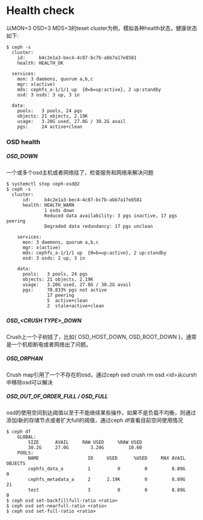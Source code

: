 # Health check

以MON=3 OSD=3 MDS=3的teset cluster为例，模拟各种health状态，健康状态如下:

```
$ ceph -s
  cluster:
    id:     b4c2e1a3-bec4-4c87-bc7b-abb7a17e8581
    health: HEALTH_OK

  services:
    mon: 3 daemons, quorum a,b,c
    mgr: x(active)
    mds: cephfs_a-1/1/1 up  {0=b=up:active}, 2 up:standby
    osd: 3 osds: 3 up, 3 in

  data:
    pools:   3 pools, 24 pgs
    objects: 21 objects, 2.19K
    usage:   3.20G used, 27.0G / 30.2G avail
    pgs:     24 active+clean
```

### OSD health

##### OSD\_DOWN

一个或多个osd主机或者网络挂了，检查服务和网络来解决问题

```
$ systemctl stop ceph-osd@2
$ ceph -s
  cluster:
      id:     b4c2e1a3-bec4-4c87-bc7b-abb7a17e8581
      health: HEALTH_WARN
              1 osds down
              Reduced data availability: 3 pgs inactive, 17 pgs peering
              Degraded data redundancy: 17 pgs unclean

    services:
      mon: 3 daemons, quorum a,b,c
      mgr: x(active)
      mds: cephfs_a-1/1/1 up  {0=b=up:active}, 2 up:standby
      osd: 3 osds: 2 up, 3 in

    data:
      pools:   3 pools, 24 pgs
      objects: 21 objects, 2.19K
      usage:   3.20G used, 27.0G / 30.2G avail
      pgs:     70.833% pgs not active
               17 peering
               5  active+clean
               2  stale+active+clean
```

##### 

##### OSD\_&lt;CRUSH TYPE&gt;\_DOWN

Crush上一个子树挂了，比如{ OSD\_HOST\_DOWN, OSD\_ROOT\_DOWN }，通常是一个机柜断电或者网络出了问题。

##### OSD\_ORPHAN

Crush map引用了一个不存在的osd，通过ceph osd crush rm osd.&lt;id&gt;从cursh中移除osd可以解决

##### OSD\_OUT\_OF\_ORDER\_FULL / OSD\_FULL

osd的使用空间到达阈值以至于不能继续某些操作，如果不是负载不均衡，则通过添加i新的存储节点或者扩大full的阈值，通过ceph df查看目前空间使用情况

```
$ ceph df
    GLOBAL:
        SIZE      AVAIL     RAW USED     %RAW USED 
        30.2G     27.0G        3.20G         10.60 
    POOLS:
        NAME                  ID     USED      %USED     MAX AVAIL     OBJECTS 
        cephfs_data_a         1          0         0         8.89G           0 
        cephfs_metadata_a     2      2.19K         0         8.89G          21 
        test                  3          0         0         8.89G           0 
$ ceph osd set-backfillfull-ratio <ratio>
$ ceph osd set-nearfull-ratio <ratio>
$ ceph osd set-full-ratio <ratio>
```



